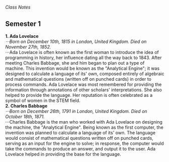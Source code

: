 ###### Class Notes
## Semester 1  
**1. Ada Lovelace**  
*⋅⋅⋅Born on December 10th, 1815 in London, United Kingdom. Died on November 27th, 1852.*  
⋅⋅⋅Ada Lovelace is often known as the first woman to introduce the idea of programming in history, her influence dating all the way back to 1843. After meeting Charles Babbage, she and him began to plan out a type of machine. This invention would be known as the "Analytical Engine"; it was designed to calculate a language of its' own, composed entirely of algebraic and mathematical questions (written off on punched cards) in order to process commands. Ada Lovelace was most remembered for providing the information through annotations of other scholars' interpretations. She also helped to provide the language. Her reputation is often celebrated as a symbol of women in the STEM field.   
**2. Charles Babbage**  
*⋅⋅⋅Born on December 26th, 1791 in London, United Kingdom. Died on October 18th, 1871.*  
⋅⋅⋅Charles Babbage is the man who worked with Ada Lovelace on designing the machine, the "Analytical Engine". Being known as the first computer, the invention was planned to calculate a language of its' own. The language would consist of mathematical questions written off on punched cards, serving as an input for the engine to solve; in response, the computer would take the commands to produce an answer, and output it to the user. Ada Lovelace helped in providing the base for the language.  
